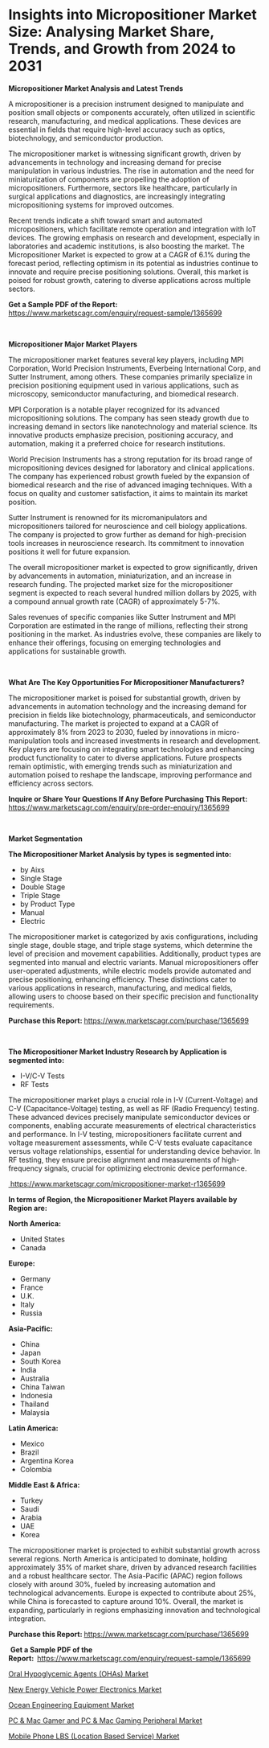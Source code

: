 <p><h1>Insights into Micropositioner Market Size: Analysing Market Share, Trends, and Growth from 2024 to 2031</h1></p><p><strong>Micropositioner Market Analysis and Latest Trends</strong></p>
<p><p>A micropositioner is a precision instrument designed to manipulate and position small objects or components accurately, often utilized in scientific research, manufacturing, and medical applications. These devices are essential in fields that require high-level accuracy such as optics, biotechnology, and semiconductor production.</p><p>The micropositioner market is witnessing significant growth, driven by advancements in technology and increasing demand for precise manipulation in various industries. The rise in automation and the need for miniaturization of components are propelling the adoption of micropositioners. Furthermore, sectors like healthcare, particularly in surgical applications and diagnostics, are increasingly integrating micropositioning systems for improved outcomes.</p><p>Recent trends indicate a shift toward smart and automated micropositioners, which facilitate remote operation and integration with IoT devices. The growing emphasis on research and development, especially in laboratories and academic institutions, is also boosting the market. The Micropositioner Market is expected to grow at a CAGR of 6.1% during the forecast period, reflecting optimism in its potential as industries continue to innovate and require precise positioning solutions. Overall, this market is poised for robust growth, catering to diverse applications across multiple sectors.</p></p>
<p><strong>Get a Sample PDF of the Report:&nbsp;</strong> <a href="https://www.marketscagr.com/enquiry/request-sample/1365699?utm_campaign=1339&utm_medium=2&utm_source=Github&utm_content=ia&utm_term=11102024&utm_id=micropositioner">https://www.marketscagr.com/enquiry/request-sample/1365699</a></p>
<p>&nbsp;</p>
<p><strong>Micropositioner Major Market Players</strong></p>
<p><p>The micropositioner market features several key players, including MPI Corporation, World Precision Instruments, Everbeing International Corp, and Sutter Instrument, among others. These companies primarily specialize in precision positioning equipment used in various applications, such as microscopy, semiconductor manufacturing, and biomedical research.</p><p>MPI Corporation is a notable player recognized for its advanced micropositioning solutions. The company has seen steady growth due to increasing demand in sectors like nanotechnology and material science. Its innovative products emphasize precision, positioning accuracy, and automation, making it a preferred choice for research institutions.</p><p>World Precision Instruments has a strong reputation for its broad range of micropositioning devices designed for laboratory and clinical applications. The company has experienced robust growth fueled by the expansion of biomedical research and the rise of advanced imaging techniques. With a focus on quality and customer satisfaction, it aims to maintain its market position.</p><p>Sutter Instrument is renowned for its micromanipulators and micropositioners tailored for neuroscience and cell biology applications. The company is projected to grow further as demand for high-precision tools increases in neuroscience research. Its commitment to innovation positions it well for future expansion.</p><p>The overall micropositioner market is expected to grow significantly, driven by advancements in automation, miniaturization, and an increase in research funding. The projected market size for the micropositioner segment is expected to reach several hundred million dollars by 2025, with a compound annual growth rate (CAGR) of approximately 5-7%.</p><p>Sales revenues of specific companies like Sutter Instrument and MPI Corporation are estimated in the range of millions, reflecting their strong positioning in the market. As industries evolve, these companies are likely to enhance their offerings, focusing on emerging technologies and applications for sustainable growth.</p></p>
<p>&nbsp;</p>
<p><strong>What Are The Key Opportunities For Micropositioner Manufacturers?</strong></p>
<p><p>The micropositioner market is poised for substantial growth, driven by advancements in automation technology and the increasing demand for precision in fields like biotechnology, pharmaceuticals, and semiconductor manufacturing. The market is projected to expand at a CAGR of approximately 8% from 2023 to 2030, fueled by innovations in micro-manipulation tools and increased investments in research and development. Key players are focusing on integrating smart technologies and enhancing product functionality to cater to diverse applications. Future prospects remain optimistic, with emerging trends such as miniaturization and automation poised to reshape the landscape, improving performance and efficiency across sectors.</p></p>
<p><strong>Inquire or Share Your Questions If Any Before Purchasing This Report:</strong> <a href="https://www.marketscagr.com/enquiry/pre-order-enquiry/1365699?utm_campaign=1339&utm_medium=2&utm_source=Github&utm_content=ia&utm_term=11102024&utm_id=micropositioner">https://www.marketscagr.com/enquiry/pre-order-enquiry/1365699</a></p>
<p>&nbsp;</p>
<p><strong>Market Segmentation</strong></p>
<p><strong>The Micropositioner Market Analysis by types is segmented into:</strong></p>
<p><ul><li>by Aixs</li><li>Single Stage</li><li>Double Stage</li><li>Triple Stage</li><li>by Product Type</li><li>Manual</li><li>Electric</li></ul></p>
<p><p>The micropositioner market is categorized by axis configurations, including single stage, double stage, and triple stage systems, which determine the level of precision and movement capabilities. Additionally, product types are segmented into manual and electric variants. Manual micropositioners offer user-operated adjustments, while electric models provide automated and precise positioning, enhancing efficiency. These distinctions cater to various applications in research, manufacturing, and medical fields, allowing users to choose based on their specific precision and functionality requirements.</p></p>
<p><strong>Purchase this Report:&nbsp;</strong><a href="https://www.marketscagr.com/purchase/1365699?utm_campaign=1339&utm_medium=2&utm_source=Github&utm_content=ia&utm_term=11102024&utm_id=micropositioner">https://www.marketscagr.com/purchase/1365699</a></p>
<p>&nbsp;</p>
<p><strong>The Micropositioner Market Industry Research by Application is segmented into:</strong></p>
<p><ul><li>I-V/C-V Tests</li><li>RF Tests</li></ul></p>
<p><p>The micropositioner market plays a crucial role in I-V (Current-Voltage) and C-V (Capacitance-Voltage) testing, as well as RF (Radio Frequency) testing. These advanced devices precisely manipulate semiconductor devices or components, enabling accurate measurements of electrical characteristics and performance. In I-V testing, micropositioners facilitate current and voltage measurement assessments, while C-V tests evaluate capacitance versus voltage relationships, essential for understanding device behavior. In RF testing, they ensure precise alignment and measurements of high-frequency signals, crucial for optimizing electronic device performance.</p></p>
<p><a href="https://www.marketscagr.com/micropositioner-market-r1365699?utm_campaign=1339&utm_medium=2&utm_source=Github&utm_content=ia&utm_term=11102024&utm_id=micropositioner">&nbsp;https://www.marketscagr.com/micropositioner-market-r1365699</a></p>
<p><strong>In terms of Region, the Micropositioner Market Players available by Region are:</strong></p>
<p>
    <p> <strong> North America: </strong>
        <ul>
            <li>United States</li>
            <li>Canada</li>
        </ul>
        </p> 
    <p> <strong> Europe: </strong>
        <ul>
            <li>Germany</li>
            <li>France</li>
            <li>U.K.</li>
            <li>Italy</li>
            <li>Russia</li>
        </ul>
        </p> 
    <p> <strong> Asia-Pacific: </strong>
        <ul>
            <li>China</li>
            <li>Japan</li>
            <li>South Korea</li>
            <li>India</li>
            <li>Australia</li>
            <li>China Taiwan</li>
            <li>Indonesia</li>
            <li>Thailand</li>
            <li>Malaysia</li>
        </ul>
        </p> 
    <p> <strong> Latin America: </strong>
        <ul>
            <li>Mexico</li>
            <li>Brazil</li>
            <li>Argentina Korea</li>
            <li>Colombia</li>
        </ul>
        </p> 
    <p> <strong> Middle East & Africa: </strong>
        <ul>
            <li>Turkey</li>
            <li>Saudi</li>
            <li>Arabia</li>
            <li>UAE</li>
            <li>Korea</li>
        </ul>
    </p>
    </p>
<p><p>The micropositioner market is projected to exhibit substantial growth across several regions. North America is anticipated to dominate, holding approximately 35% of market share, driven by advanced research facilities and a robust healthcare sector. The Asia-Pacific (APAC) region follows closely with around 30%, fueled by increasing automation and technological advancements. Europe is expected to contribute about 25%, while China is forecasted to capture around 10%. Overall, the market is expanding, particularly in regions emphasizing innovation and technological integration.</p></p>
<p><strong>Purchase this Report: </strong><a href="https://www.marketscagr.com/purchase/1365699?utm_campaign=1339&utm_medium=2&utm_source=Github&utm_content=ia&utm_term=11102024&utm_id=micropositioner">https://www.marketscagr.com/purchase/1365699</a></p>
<p>&nbsp;<strong>Get a Sample PDF of the Report:&nbsp;&nbsp;</strong><a href="https://www.marketscagr.com/enquiry/request-sample/1365699?utm_campaign=1339&utm_medium=2&utm_source=Github&utm_content=ia&utm_term=11102024&utm_id=micropositioner">https://www.marketscagr.com/enquiry/request-sample/1365699</a></p>
<p><strong></strong></p>
<p><p><a href="https://www.linkedin.com/pulse/evolution-oral-hypoglycemic-agents-ohas-market-key-shifts-0qxyf?utm_campaign=1339&utm_medium=2&utm_source=Github&utm_content=ia&utm_term=11102024&utm_id=micropositioner">Oral Hypoglycemic Agents (OHAs) Market</a></p><p><a href="https://www.linkedin.com/pulse/market-leaders-laggards-global-new-energy-vehicle-power-electronics-zuv1c?utm_campaign=1339&utm_medium=2&utm_source=Github&utm_content=ia&utm_term=11102024&utm_id=micropositioner">New Energy Vehicle Power Electronics Market</a></p><p><a href="https://www.linkedin.com/pulse/ocean-engineering-equipment-industry-sector-new-technologies-tgkce?utm_campaign=1339&utm_medium=2&utm_source=Github&utm_content=ia&utm_term=11102024&utm_id=micropositioner">Ocean Engineering Equipment Market</a></p><p><a href="https://issuu.com/reportprime-2/docs/pc-mac-gamer-and-pc-mac-gaming-peri_f8cc7420782abf?utm_campaign=1339&utm_medium=2&utm_source=Github&utm_content=ia&utm_term=11102024&utm_id=micropositioner">PC & Mac Gamer and PC & Mac Gaming Peripheral Market</a></p><p><a href="https://www.linkedin.com/pulse/mobile-phone-lbs-location-based-service-market-global-share-g1nlf?utm_campaign=1339&utm_medium=2&utm_source=Github&utm_content=ia&utm_term=11102024&utm_id=micropositioner">Mobile Phone LBS (Location Based Service) Market</a></p></p>